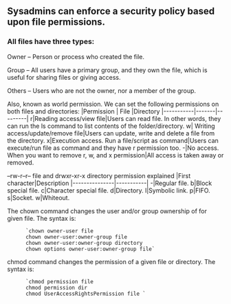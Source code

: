Sysadmins can enforce a security policy based upon file permissions. 
---
### All files have three types: 
Owner – Person or process who created the file. 

Group – All users have a primary group, and they own the file, which is useful for sharing files or giving access. 

Others – Users who are not the owner, nor a member of the group.

Also, known as world permission.
We can set the following permissions on both files and directories:
|Permission | File  |Directory
|-----------|-------|---------|
r|Reading access/view file|Users can read file. In other words, they can run the ls command to list contents of the folder/directory.
w| Writing access/update/remove file|Users can update, write and delete a file from the directory.
x|Execution access. Run a file/script as command|Users can execute/run file as command and they have r permission too.
-|No access. When you want to remove r, w, and x permission|All access is taken away or removed.


–rw-r–r– file and drwxr-xr-x directory permission explained
|First character|Description
|---------------|-----------|
-|Regular file.
b|Block special file.
c|Character special file.
d|Directory.
l|Symbolic link.
p|FIFO.
s|Socket.
w|Whiteout.


The chown command changes the user and/or group ownership of for given file. The syntax is: 


          `chown owner-user file 
          chown owner-user:owner-group file
          chown owner-user:owner-group directory
          chown options owner-user:owner-group file`

chmod command changes the permission of a given file or directory. The syntax is:


          `chmod permission file
          chmod permission dir
          chmod UserAccessRightsPermission file `         

          


